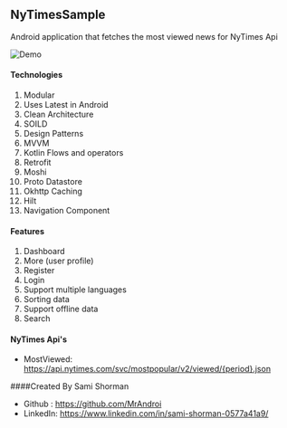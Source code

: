 ## NyTimesSample
Android application that fetches the most viewed news for NyTimes Api

![Demo](https://github.com/MrAndroi/NyTimesSampleApp/blob/master/ezgif-2-ccda296149.gif "Demo")

#### Technologies
1. Modular
2. Uses Latest in Android
3. Clean Architecture
4. SOILD
5. Design Patterns
6. MVVM
7. Kotlin Flows and operators
8. Retrofit
9. Moshi
10. Proto Datastore
11. Okhttp Caching
12. Hilt
13. Navigation Component

#### Features
1. Dashboard
2. More (user profile)
3. Register
4. Login
5. Support multiple languages
6. Sorting data
7. Support offline data
8. Search


#### NyTimes Api's

- MostViewed: https://api.nytimes.com/svc/mostpopular/v2/viewed/{period}.json

####Created By Sami Shorman

- Github : https://github.com/MrAndroi
- LinkedIn: https://www.linkedin.com/in/sami-shorman-0577a41a9/
